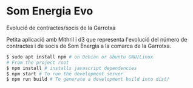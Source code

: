 # Som Energia Evo

Evolució de contractes/socis de la Garrotxa

Petita aplicació amb Mithril i d3 que representa l'evolució del número de contractes i de socis de Som Energia a la comarca de la Garrotxa.

```bash
$ sudo apt install npm # on Debian or Ubuntu GNU/Linux
# From the project root
$ npm install # installs javascript dependencies
$ npm start # To run the development server
$ npm run build # To generate a development build into dist/


